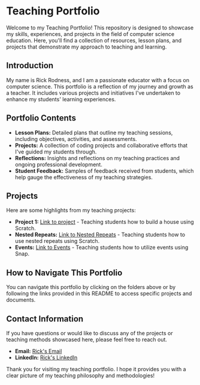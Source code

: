 # Teaching Portfolio

Welcome to my Teaching Portfolio! This repository is designed to showcase my skills, experiences, and projects in the field of computer science education. Here, you'll find a collection of resources, lesson plans, and projects that demonstrate my approach to teaching and learning.

## Introduction

My name is Rick Rodness, and I am a passionate educator with a focus on computer science. This portfolio is a reflection of my journey and growth as a teacher. It includes various projects and initiatives I've undertaken to enhance my students' learning experiences.

## Portfolio Contents

- **Lesson Plans:** Detailed plans that outline my teaching sessions, including objectives, activities, and assessments.
- **Projects:** A collection of coding projects and collaborative efforts that I've guided my students through.
- **Reflections:** Insights and reflections on my teaching practices and ongoing professional development.
- **Student Feedback:** Samples of feedback received from students, which help gauge the effectiveness of my teaching strategies.

## Projects

Here are some highlights from my teaching projects:

- **Project 1:** [Link to project](https://youtu.be/qkD96tEjZJY) - Teaching students how to build a house using Scratch.
- **Nested Repeats:** [Link to Nested Repeats](https://youtu.be/C8rqvJeTxRM) - Teaching students how to use nested repeats using Scratch.
- **Events:** [Link to Events](https://youtu.be/nVU80Ca4TyA) - Teaching students how to utilize events using Snap. 


## How to Navigate This Portfolio

You can navigate this portfolio by clicking on the folders above or by following the links provided in this README to access specific projects and documents.

## Contact Information

If you have questions or would like to discuss any of the projects or teaching methods showcased here, please feel free to reach out.

- **Email:** [Rick's Email](rrodness@ucsd.edu)
- **LinkedIn:** [Rick's LinkedIn](https://www.linkedin.com/in/rick-rodness)

Thank you for visiting my teaching portfolio. I hope it provides you with a clear picture of my teaching philosophy and methodologies!

